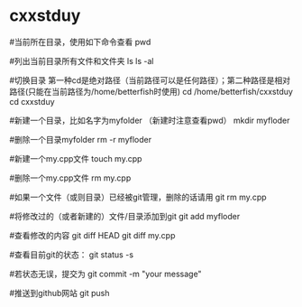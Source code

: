 # cxxstduy

#当前所在目录，使用如下命令查看
pwd

#列出当前目录所有文件和文件夹
ls
ls -al



#切换目录 第一种cd是绝对路径（当前路径可以是任何路径）；第二种路径是相对路径(只能在当前路径为/home/betterfish时使用)
cd /home/betterfish/cxxstduy
cd cxxstduy

#新建一个目录，比如名字为myfolder  （新建时注意查看pwd）
mkdir myfloder

#删除一个目录myfolder
rm -r myfloder

#新建一个my.cpp文件
touch my.cpp

#删除一个my.cpp文件
rm my.cpp

#如果一个文件（或则目录）已经被git管理，删除的话请用
git rm my.cpp

#将修改过的（或者新建的）文件/目录添加到git
git add myfloder

#查看修改的内容
git diff HEAD
git diff my.cpp

#查看目前git的状态：
git status -s

#若状态无误，提交为
git commit -m "your message"

#推送到github网站
git push

